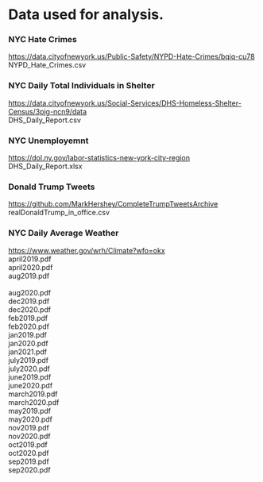 # Data used for analysis.

### NYC Hate Crimes
https://data.cityofnewyork.us/Public-Safety/NYPD-Hate-Crimes/bqiq-cu78 <br />
NYPD_Hate_Crimes.csv

### NYC Daily Total Individuals in Shelter
https://data.cityofnewyork.us/Social-Services/DHS-Homeless-Shelter-Census/3pjg-ncn9/data <br />
DHS_Daily_Report.csv

### NYC Unemployemnt
https://dol.ny.gov/labor-statistics-new-york-city-region <br />
DHS_Daily_Report.xlsx

### Donald Trump Tweets
https://github.com/MarkHershey/CompleteTrumpTweetsArchive <br />
realDonaldTrump_in_office.csv

### NYC Daily Average Weather
https://www.weather.gov/wrh/Climate?wfo=okx <br />
april2019.pdf				<br />
april2020.pdf				<br />
aug2019.pdf			<br />	
aug2020.pdf				<br />
dec2019.pdf				<br />
dec2020.pdf				<br />
feb2019.pdf				<br />
feb2020.pdf				<br />
jan2019.pdf				<br />
jan2020.pdf    <br />
jan2021.pdf				<br />
july2019.pdf				<br />
july2020.pdf				<br />
june2019.pdf				<br />
june2020.pdf				<br />
march2019.pdf				<br />
march2020.pdf				<br />
may2019.pdf			<br />
may2020.pdf				<br />
nov2019.pdf <br />
nov2020.pdf		<br />
oct2019.pdf				<br />
oct2020.pdf					<br />
sep2019.pdf				<br />
sep2020.pdf				<br />
 
